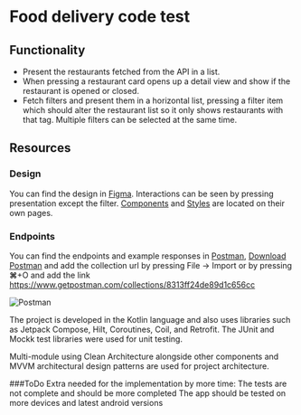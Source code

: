 # Food delivery code test

## Functionality

- Present the restaurants fetched from the API in a list.
- When pressing a restaurant card opens up a detail view and show if the restaurant is opened or closed.
- Fetch filters and present them in a horizontal list, pressing a filter item which should alter the restaurant list so it only shows restaurants with that tag. Multiple filters can be selected at the same time.

## Resources

### Design 
You can find the design in [Figma](https://www.figma.com/file/yw7DttG4w7F28tmTaxXrLh/Code-test?node-id=64:106).
Interactions can be seen by pressing presentation except the filter.
[Components](https://www.figma.com/file/yw7DttG4w7F28tmTaxXrLh/Code-test?node-id=305:96) and [Styles](https://www.figma.com/file/yw7DttG4w7F28tmTaxXrLh/Code-test?node-id=305:102) are located on their own pages.

### Endpoints
You can find the endpoints and example responses in [Postman](https://www.postman.com), 
[Download Postman](https://www.postman.com/downloads/) and add the collection url by pressing File -> Import or by pressing **⌘**+O and add the link 
https://www.getpostman.com/collections/8313ff24de89d1c656cc 

![Postman](https://user-images.githubusercontent.com/14177247/175901305-b23dafd0-31db-4c0b-b006-2212d34c9c46.png)

The project is developed in the Kotlin language and also uses libraries such as Jetpack Compose, Hilt, Coroutines, Coil, and Retrofit. The JUnit and Mockk test libraries were used for unit testing.

Multi-module using Clean Architecture alongside other components and MVVM architectural design patterns are used for project architecture.

###ToDo
Extra needed for the implementation by more time:
The tests are not complete and should be more completed
The app should be tested on more devices and latest android versions
